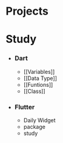 
# Projects

# Study
- ### Dart
	* [[Variables]]
	* [[Data Type]]
	* [[Funtions]]
	* [[Class]]

- ### Flutter
	- Daily Widget
	- package
	- study